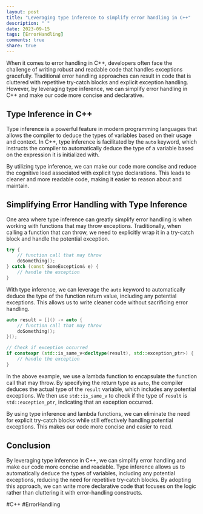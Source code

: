 ```yaml
---
layout: post
title: "Leveraging type inference to simplify error handling in C++"
description: " "
date: 2023-09-15
tags: [ErrorHandling]
comments: true
share: true
---
```


When it comes to error handling in C++, developers often face the challenge of writing robust and readable code that handles exceptions gracefully. Traditional error handling approaches can result in code that is cluttered with repetitive try-catch blocks and explicit exception handling. However, by leveraging type inference, we can simplify error handling in C++ and make our code more concise and declarative.

## Type Inference in C++

Type inference is a powerful feature in modern programming languages that allows the compiler to deduce the types of variables based on their usage and context. In C++, type inference is facilitated by the `auto` keyword, which instructs the compiler to automatically deduce the type of a variable based on the expression it is initialized with.

By utilizing type inference, we can make our code more concise and reduce the cognitive load associated with explicit type declarations. This leads to cleaner and more readable code, making it easier to reason about and maintain.

## Simplifying Error Handling with Type Inference

One area where type inference can greatly simplify error handling is when working with functions that may throw exceptions. Traditionally, when calling a function that can throw, we need to explicitly wrap it in a try-catch block and handle the potential exception.

```cpp
try {
    // function call that may throw
    doSomething();
} catch (const SomeException& e) {
    // handle the exception
}
```

With type inference, we can leverage the `auto` keyword to automatically deduce the type of the function return value, including any potential exceptions. This allows us to write cleaner code without sacrificing error handling.

```cpp
auto result = []() -> auto {
    // function call that may throw
    doSomething();
}();

// Check if exception occurred
if constexpr (std::is_same_v<decltype(result), std::exception_ptr>) {
    // handle the exception
}
```

In the above example, we use a lambda function to encapsulate the function call that may throw. By specifying the return type as `auto`, the compiler deduces the actual type of the `result` variable, which includes any potential exceptions. We then use `std::is_same_v` to check if the type of `result` is `std::exception_ptr`, indicating that an exception occurred.

By using type inference and lambda functions, we can eliminate the need for explicit try-catch blocks while still effectively handling potential exceptions. This makes our code more concise and easier to read.

## Conclusion

By leveraging type inference in C++, we can simplify error handling and make our code more concise and readable. Type inference allows us to automatically deduce the types of variables, including any potential exceptions, reducing the need for repetitive try-catch blocks. By adopting this approach, we can write more declarative code that focuses on the logic rather than cluttering it with error-handling constructs.

#C++ #ErrorHandling